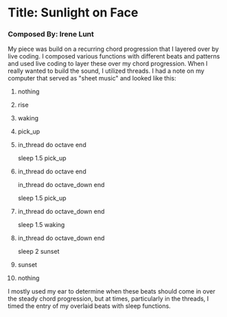 # Title: Sunlight on Face 
### Composed By: Irene Lunt

My piece was build on a recurring chord progression that I layered over by live coding. I composed various functions with different beats and patterns and used live coding to layer these over my chord progression. When I really wanted to build the sound, I utilized threads. I had a note on my computer that served as "sheet music" and looked like this: 
1. nothing  
2. rise
3. waking
4. pick_up
5. in_thread do
      octave
   end

   sleep 1.5
   pick_up
6. in_thread do
     octave
   end

   in_thread do
     octave_down
   end

   sleep 1.5
   pick_up
7. in_thread do
     octave_down
   end

   sleep 1.5
   waking
8. in_thread do
     octave_down
   end

   sleep 2
   sunset
9. sunset 
10. nothing

I mostly used my ear to determine when these beats should come in over the steady chord progression, but at times, particularly in the threads, I timed the entry of my overlaid beats with sleep functions.
